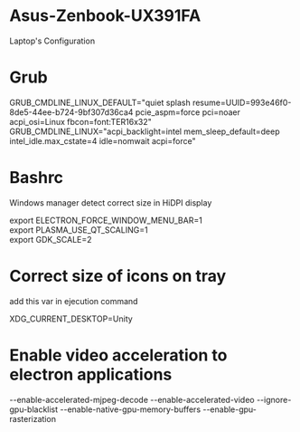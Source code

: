 # Asus-Zenbook-UX391FA
Laptop's Configuration



# Grub

GRUB_CMDLINE_LINUX_DEFAULT="quiet splash resume=UUID=993e46f0-8de5-44ee-b724-9bf307d36ca4 pcie_aspm=force pci=noaer acpi_osi=Linux fbcon=font:TER16x32"
GRUB_CMDLINE_LINUX="acpi_backlight=intel mem_sleep_default=deep intel_idle.max_cstate=4 idle=nomwait acpi=force"


# Bashrc
Windows manager detect correct size in HiDPI display  

export ELECTRON_FORCE_WINDOW_MENU_BAR=1  
export PLASMA_USE_QT_SCALING=1  
export GDK_SCALE=2  


 # Correct size of icons on tray  

 add this var in ejecution command  

 XDG_CURRENT_DESKTOP=Unity

 # Enable video acceleration to electron applications

--enable-accelerated-mjpeg-decode --enable-accelerated-video --ignore-gpu-blacklist --enable-native-gpu-memory-buffers --enable-gpu-rasterization  
 